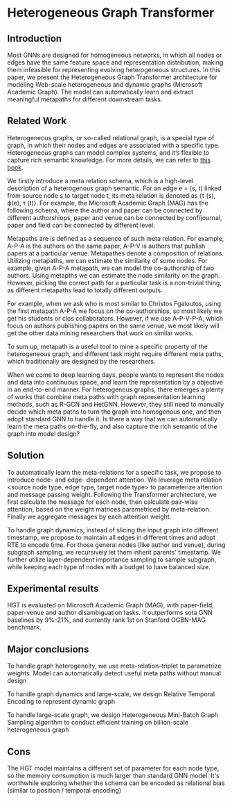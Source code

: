 # Heterogeneous Graph Transformer

## Introduction

Most GNNs are designed for homogeneous networks, in which all nodes or edges have the same feature space and representation distribution, making them infeasible for representing evolving heterogeneous structures. In this paper, we present the Heterogeneous Graph Transformer architecture for modeling Web-scale heterogeneous and dynamic graphs (Microsoft Academic Graph). The model can automatically learn and extract meaningful metapaths for different downstream tasks.

## Related Work

Heterogeneous graphs, or so-called relational graph, is a special type of graph, in which their nodes and edges are associated with a specific type. Heterogeneous graphs can model complex systems, and it’s flexible to capture rich semantic knowledge. For more details, we can refer to [this book](https://www.morganclaypool.com/doi/abs/10.2200/s00433ed1v01y201207dmk005).


We firstly introduce a meta relation schema, which is a high-level description of a heterogenous graph semantic. For an edge e = (s, t) linked from source node s to target node t, its meta relation is denoted as ⟨τ (s), ϕ(e), τ (t)⟩. For example, the Microsoft Academic Graph (MAG) has the following schema, where the author and paper can be connected by different authorshiops, paper and venue can be connected by conf/journal, paper and field can be connected by different level.

Metapaths are is defined as a sequence of such meta relation. For example, A-P-A is the authors on the same paper, A-P-V is authors that publish papers at a particular venue. Metapathes denote a composition of relations. Utilizing metapaths, we can estimate the similarity of some nodes. For example, given A-P-A metapath, we can model the co-authorship of two authors. Using metapths we can estimate the node similarity on the graph. However, picking the correct path for a particular task is a non-trivial thing, as different metapaths lead to totally different outputs.

For example, when we ask who is most similar to Christos Fgaloutos, using the first metapath A-P-A we focus on the co-authorships, so most likely we get his students or clos collaborators. However, if we use A-P-V-P-A, which focus on authors publishing papers on the same venue, we most likely will get the other data mining researchers that work on similar works.


To sum up, metapath is a useful tool to mine a specific property of the heterogeneous graph, and different task might require different meta paths, which traditionally are designed by the researchers. 

When we come to deep learning days, people wants to represent the nodes and data into continuous space, and learn the representation by a objective in an end-to-end manner. For heterogenous graphs, there emerges a plenty of works that combine meta paths with graph representation learning methods, such as R-GCN and HetGNN. However, they still need to manually decide which meta paths to turn the graph into homogenous one, and then adopt standard GNN to handle it. Is there a way that we can automatically learn the meta paths on-the-fly, and also capture the rich semantic of the graph into model design?


## Solution

To automatically learn the meta-relations for a specific task, we propose to introduce node- and edge- dependent attention. We leverage meta relation <source node type, edge type, target node type> to parameterize attention and message passing weight. Following the Transformer architecture, we first calculate the message for each node, then calculate pair-wise attention, based on the weight matrices parametriced by meta-relation. Finally we aggregate messages by each attention weight.

To handle graph dynamics, instead of slicing the input graph into different timestamp, we propose to maintain all edges in different times and adopt RTE to encode time. For those general nodes (like author and venue), during subgraph sampling, we recursively let them inherit parents' timestamp. We further utilize layer-dependent importance sampling to sample subgraph, while keeping each type of nodes with a budget to have balanced size.


## Experimental results

HGT is evaluated on Microsoft Academic Graph (MAG), with paper-field, paper-venue and author disambiguation tasks. It outperforms sota GNN baselines by 9%-21%, and currently rank 1st on Stanford OGBN-MAG benchmark. 

## Major conclusions

To handle graph heterogeneity, we use meta-relation-triplet to parametrize weights. Model can automatically detect useful meta paths without manual design

To handle graph dynamics and large-scale, we design Relative Temporal Encoding to represent dynamic graph

To handle large-scale graph, we design Heterogeneous Mini-Batch Graph Sampling algorithm to conduct efficient training on billion-scale heterogeneous graph


## Cons

The HGT model maintains a different set of parameter for each node type, so the memory consumption is much larger than standard GNN model. It's worthwhile exploring whether the schema can be encoded as relational bias (similar to position / temporal encoding)


